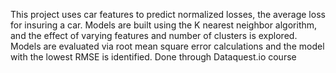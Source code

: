 This project uses car features to predict normalized losses, the average loss for insuring a car.
Models are built using the K nearest neighbor algorithm, and the effect of varying features and number of clusters is explored.
Models are evaluated via root mean square error calculations and the model with the lowest RMSE is identified.
Done through Dataquest.io course
